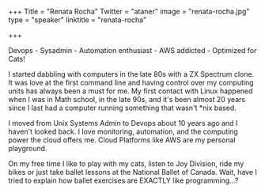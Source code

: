 +++
Title = "Renata Rocha"
Twitter = "ataner"
image = "renata-rocha.jpg"
type = "speaker"
linktitle = "renata-rocha"

+++

Devops - Sysadmin  - Automation enthusiast - AWS addicted - Optimized for Cats!

I started dabbling with computers in the late 80s with a ZX Spectrum clone. It was love at the first command line and having control over my computing units has always been a must for me. My first contact with Linux happened when I was in Math  school, in the late 90s, and it's been almost 20 years since I last had a computer running something that wasn't *nix based.

I moved from Unix Systems Admin to Devops about 10 years ago and I haven't looked back. I love monitoring, automation, and the computing power the cloud offers me.  Cloud Platforms like AWS are my personal playground.

On my free time I like to play with my cats,  listen to Joy Division, ride my bikes or just take ballet lessons at the National Ballet of Canada. Wait, have I tried to explain how ballet exercises are EXACTLY like programming...?
